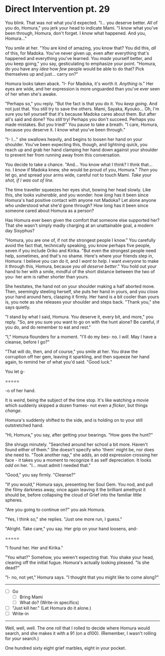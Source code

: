 # Direct Intervention pt. 29

You blink. That was *not* what you'd expected. "I... you deserve better. *All* of you do, Homura," you jerk your head to indicate Mami. "I *know* what you've been through, Homura, don't forget. I *know* what happened. And you, Homura..."

You smile at her. "*You* are kind of amazing, you know that? You did this, *all* of this, for Madoka. You've never given up, even after everything that's happened and everything you've learned. You *made* yourself better, and you keep going," you say, gesticulating to emphasize your point. "Homura, do you have any *idea* how *few* people would be able to do that? Pick themselves up and just... carry on?"

Homura looks taken aback. "I- For Madoka, it's worth it. *Anything* is." Her eyes are wide, and her expression is more unguarded than you've ever seen of her when she's awake.

"Perhaps so," you reply. "But the fact is that you do it. You *keep going*. And not just that. You still try to save the others. Mami, Sayaka, Kyouko... Oh, I'm sure you tell yourself that it's because Madoka cares about them. But after all's said and done? You *still* try! Perhaps you don't succeed. Perhaps you made mistakes. But you tried!" You pause to take a breath. "I care, Homura, because you deserve it. I *know* what you've been through."

"I- I..." she swallows heavily, and begins to loosen her hand on your shoulder. You've been expecting this, though, and lightning quick, you reach up and grab her hand clamping her hand down against your shoulder to prevent her from running away from this conversation.

You decide to take a chance. "And... You know what I think? I think that... no. I *know* if Madoka knew, she would be proud of you, Homura." *Then* you let go, and spread your arms wide, careful not to touch Mami. *Take your shot, if I was out of line.*

The time traveller squeezes her eyes shut, bowing her head slowly. Like this, she looks *vulnerable*, and you wonder: how *long* has it been since Homura's had positive contact with anyone not Madoka? Let alone anyone who understood what she'd gone through? How long has it been since someone cared about Homura as a person?

Has Homura ever been given the comfort that someone else supported her? That she wasn't simply madly charging at an unattainable goal, a modern day Sisyphus?

"Homura, you are one of, if not *the* strongest people I know." You carefully avoid the fact that, technically speaking, you know perhaps five people, seven if you include Oriko and Kirika. "But even the strongest people need help, sometimes, and that's no shame. Here's where your friends step in, Homura: I believe you can do it, and I *want to help*. I want *everyone* to make it through this, Homura, because *you all deserve better*." You hold out your hand to her with a smile, mindful of the short distance between the two of you- her arm is rather shorter than yours.

She hesitates, the hand not on your shoulder making a half aborted move. Then, seemingly steeling herself, she puts her hand in yours, and you close your hand around hers, clasping it firmly. Her hand is a bit cooler than yours is, you note as she releases your shoulder and steps back. "Thank you," she says quietly.

"I stand by what I said, Homura. You deserve it, every bit, and more," you reply. "So, are you sure you want to go on with the hunt alone? Be careful, if you do, and do remember to eat and rest."

"I," Homura flounders for a moment. "I'll do my bes- no. I *will*. May I have a cleanse, before I go?"

"That will do, then, and of course," you smile at her. You draw the corruption off her gem, leaving it sparkling, and then squeeze her hand again, to remind her of what you'd said. "Good luck."

You let g-

\=====​

\-o of her hand.

It is *weird*, being the subject of the time stop. It's like watching a movie which suddenly skipped a dozen frames- not even a *flicker*, but things *change*.

Homura's suddenly shifted to the side, and is holding on to your still outstretched hand.

"Hi, Homura," you say, after getting your bearings. "How goes the hunt?"

She shrugs minutely. "Searched around her school a bit more. Haven't found either of them." She doesn't specify who 'them' might be, nor does she need to. "Took another nap," she adds, an odd expression crossing her face - it takes you a moment to recognize it as self depreciation. It looks *odd* on her. "I... must admit I needed that."

"Good," you say firmly. "Cleanse?"

"If you would," Homura says, presenting her Soul Gem. You nod, and pull the filmy darkness away, once again leaving it the brilliant amethyst it should be, before collapsing the cloud of Grief into the familiar little spheres.

"Are you going to continue on?" you ask Homura.

"Yes, I think so," she replies. "Just one more run, I guess."

"Alright. Take care," you say. Her grip on your hand loosens, and-

\=====​

"I found her. Her and Kirika."

"You what?" Somehow, you weren't expecting that. You shake your head, clearing off the initial fugue. Homura's actually looking pleased. "Is she dead?"

"I- no, not yet," Homura says. "I thought that you might like to come along?"

---

- [ ] Go
  - [ ] Bring Mami
  - [ ] What do? (Write-in specifics)
- [ ] "Just kill her." (Let Homura do it alone.)
- [ ] Write-in

---

Well, well, well. The one roll that I rolled to decide where Homura would search, and she makes it with a 91 (on a d100). (Remember, I wasn't rolling for *your* search.)

One hundred sixty eight grief marbles, eight in your pocket.
